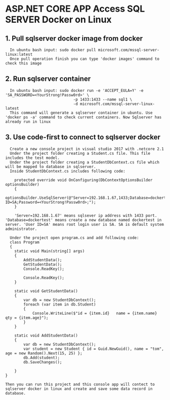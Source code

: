 # ASP.NET CORE APP Access SQL SERVER Docker on Linux
## 1. Pull sqlserver docker image from docker
      In ubuntu bash input: sudo docker pull microsoft.com/mssql-server-linux:latest
      Once pull operation finish you can type 'docker images' command to check this image
## 2. Run sqlserver container 
      In ubuntu bash input: sudo docker run -e 'ACCEPT_EULA=Y' -e 'SA_PASSWORD=<YourStrong!Passw0rd>' \
                                  -p 1433:1433 --name sql1 \
                                  -d microsoft.com/mssql-server-linux-latest
      This command will generate a sqlserver container in ubuntu. Use 'docker ps -a' command to check current containers. Now Sqlserver has already run in linux
## 3. Use code-first to connect to sqlserver docker
      Create a new console project in visual studio 2017 with .netcore 2.1
      Under the project folder creating a Student.cs file. This file includes the test model.
      Under the project folder creating a StudentDbContext.cs file which will be mapped to database in sqlserver.
      Inside StudentDbContext.cs includes following code:
        
        protected override void OnConfiguring(DbContextOptionsBuilder optionsBuilder)
        {
            optionsBuilder.UseSqlServer(@"Server=192.168.1.67,1433;Database=dockertest;User ID=SA;Password=<YourStrong!Passw0rd>;");
        }
        
        'Server=192.168.1.67' means sqlsever ip address with 1433 port. 'Database=dockertest' means create a new database named dockertest in server. 'User ID=SA' means root login user is SA. SA is default system administrator.
             
      Under the project open program.cs and add following code:
      class Program
      {
        static void Main(string[] args)
        {
            AddStudentData();
            GetStudentData();
            Console.ReadKey();
            
            Console.ReadKey();
        }

        static void GetStudentData()
        {
            var db = new StudentDbContext();
            foreach (var item in db.Student)
            {
                Console.WriteLine($"id = {item.id}   name = {item.name}  qty = {item.age}");
            }
        }

        static void AddStudentData()
        {
            var db = new StudentDbContext();
            var student = new Student { id = Guid.NewGuid(), name = "tom", age = new Random().Next(15, 25) };
            db.Add(student);
            db.SaveChanges();
            
        }
    }

    Then you can run this project and this console app will contect to sqlserver docker in linux and create and save some data record in database.   
